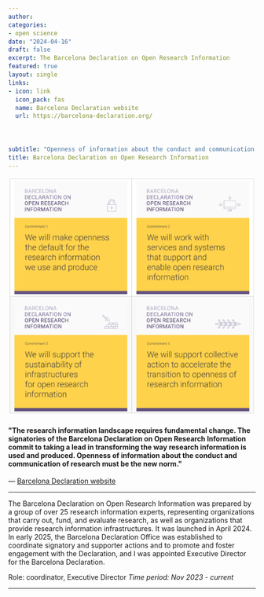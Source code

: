 ```yaml
---
author: 
categories:
- open science
date: "2024-04-16"
draft: false
excerpt: The Barcelona Declaration on Open Research Information 
featured: true
layout: single
links:
- icon: link
  icon_pack: fas
  name: Barcelona Declaration website
  url: https://barcelona-declaration.org/

  

subtitle: "Openness of information about the conduct and communication of research must be the new norm."
title: Barcelona Declaration on Open Research Information
---
```


![Barcelona Declaration - commitments](barcelona_declaration_commitments.png "Barcelona Declaration - commmitments")

#### "The research information landscape requires fundamental change. The signatories of the Barcelona Declaration on Open Research Information commit to taking a lead in transforming the way research information is used and produced. Openness of information about the conduct and communication of research must be the new norm."


— [Barcelona Declaration website](https://barcelona-declaration.org/)

---

The Barcelona Declaration on Open Research Information was prepared by a group of over 25 research information experts, representing organizations that carry out, fund, and evaluate research, as well as organizations that provide research information infrastructures. It was launched in April 2024.  
In early 2025, the Barcelona Declaration Office was established to coordinate signatory and supporter actions and to promote and foster engagement with the Declaration, and I was appointed Executive Director for the Barcelona Declaration. 

Role: coordinator, Executive Director
*Time period: Nov 2023 - current*

---
